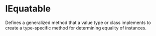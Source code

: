 # IEquatable

Defines a generalized method that a value type or class implements to create a type-specific method for determining equality of instances.
